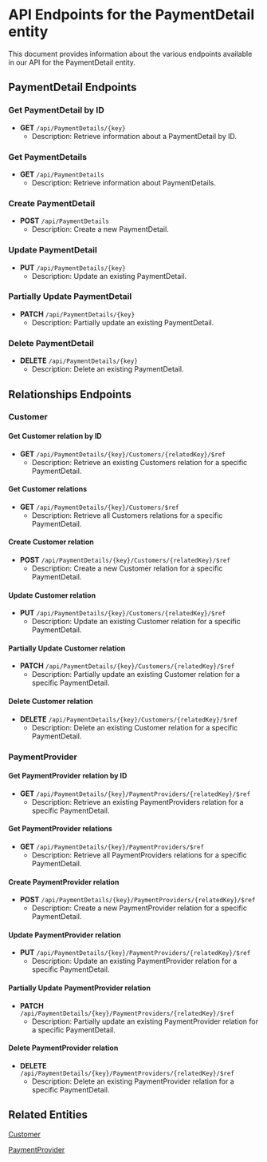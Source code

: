 # API Endpoints for the PaymentDetail entity

This document provides information about the various endpoints available in our API for the PaymentDetail entity.

## PaymentDetail Endpoints

### Get PaymentDetail by ID
- **GET** `/api/PaymentDetails/{key}`
  - Description: Retrieve information about a PaymentDetail by ID.
  
### Get PaymentDetails
- **GET** `/api/PaymentDetails`
  - Description: Retrieve information about PaymentDetails.

### Create PaymentDetail
- **POST** `/api/PaymentDetails`
  - Description: Create a new PaymentDetail.

### Update PaymentDetail
- **PUT** `/api/PaymentDetails/{key}`
  - Description: Update an existing PaymentDetail.

### Partially Update PaymentDetail
- **PATCH** `/api/PaymentDetails/{key}`
  - Description: Partially update an existing PaymentDetail.
 
### Delete PaymentDetail
- **DELETE** `/api/PaymentDetails/{key}`
  - Description: Delete an existing PaymentDetail.

## Relationships Endpoints

### Customer

#### Get Customer relation by ID
- **GET** `/api/PaymentDetails/{key}/Customers/{relatedKey}/$ref`
  - Description: Retrieve an existing Customers relation for a specific PaymentDetail.

#### Get Customer relations
- **GET** `/api/PaymentDetails/{key}/Customers/$ref`
  - Description: Retrieve all Customers relations for a specific PaymentDetail.
  
#### Create Customer relation
- **POST** `/api/PaymentDetails/{key}/Customers/{relatedKey}/$ref`
  - Description: Create a new Customer relation for a specific PaymentDetail.

#### Update Customer relation
- **PUT** `/api/PaymentDetails/{key}/Customers/{relatedKey}/$ref`
  - Description: Update an existing Customer relation for a specific PaymentDetail.
  
#### Partially Update Customer relation
- **PATCH** `/api/PaymentDetails/{key}/Customers/{relatedKey}/$ref`
  - Description: Partially update an existing Customer relation for a specific PaymentDetail.

#### Delete Customer relation
- **DELETE** `/api/PaymentDetails/{key}/Customers/{relatedKey}/$ref`
  - Description: Delete an existing Customer relation for a specific PaymentDetail.

### PaymentProvider

#### Get PaymentProvider relation by ID
- **GET** `/api/PaymentDetails/{key}/PaymentProviders/{relatedKey}/$ref`
  - Description: Retrieve an existing PaymentProviders relation for a specific PaymentDetail.

#### Get PaymentProvider relations
- **GET** `/api/PaymentDetails/{key}/PaymentProviders/$ref`
  - Description: Retrieve all PaymentProviders relations for a specific PaymentDetail.
  
#### Create PaymentProvider relation
- **POST** `/api/PaymentDetails/{key}/PaymentProviders/{relatedKey}/$ref`
  - Description: Create a new PaymentProvider relation for a specific PaymentDetail.

#### Update PaymentProvider relation
- **PUT** `/api/PaymentDetails/{key}/PaymentProviders/{relatedKey}/$ref`
  - Description: Update an existing PaymentProvider relation for a specific PaymentDetail.
  
#### Partially Update PaymentProvider relation
- **PATCH** `/api/PaymentDetails/{key}/PaymentProviders/{relatedKey}/$ref`
  - Description: Partially update an existing PaymentProvider relation for a specific PaymentDetail.

#### Delete PaymentProvider relation
- **DELETE** `/api/PaymentDetails/{key}/PaymentProviders/{relatedKey}/$ref`
  - Description: Delete an existing PaymentProvider relation for a specific PaymentDetail.

## Related Entities

[Customer](CustomerEndpoints.md)

[PaymentProvider](PaymentProviderEndpoints.md)
